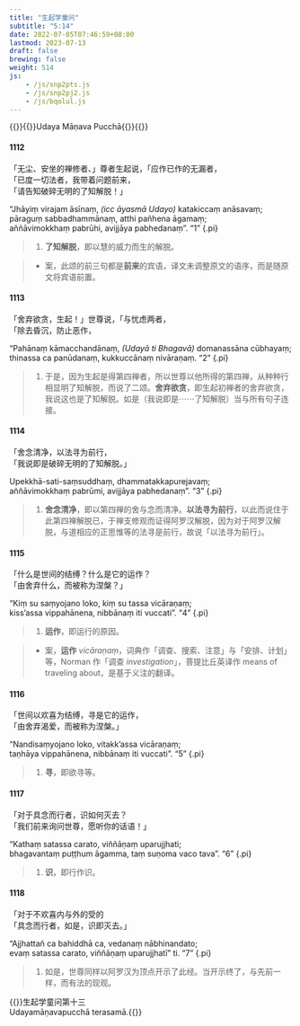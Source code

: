 ```yaml
---
title: "生起学童问"
subtitle: "5:14"
date: 2022-07-05T07:46:59+08:00
lastmod: 2023-07-13
draft: false
brewing: false
weight: 514
js:
    - /js/snp2pts.js
    - /js/snp2pj2.js
    - /js/bqolul.js
---
```



{{<subtitle>}}{{<suttalink src="snp5.14">}}Udaya Māṇava Pucchā{{</suttalink>}}{{</subtitle>}}

#### 1112

「无尘、安坐的禅修者、」尊者生起说，「应作已作的无漏者，  
「已度一切法者，我带着问题前来，  
「请告知破碎无明的了知解脱！」

“Jhāyiṃ virajam āsīnaṃ, <i>(icc āyasmā Udayo)</i> katakiccaṃ anāsavaṃ;  
pāraguṃ sabbadhammānaṃ, atthi pañhena āgamaṃ;  
aññāvimokkhaṃ pabrūhi, avijjāya pabhedanaṃ”. <q>1</q>
{.pi}

> 1. **了知解脱**，即以慧的威力而生的解脱。

> - 案，此颂的前三句都是**前来**的宾语，译文未调整原文的语序，而是随原文将宾语前置。

#### 1113

「舍弃欲贪，生起！」世尊说，「与忧虑两者，  
「除去昏沉，防止恶作，

“Pahānaṃ kāmacchandānaṃ, <i>(Udayā ti Bhagavā)</i> domanassāna cūbhayaṃ;  
thinassa ca panūdanaṃ, kukkuccānaṃ nivāraṇaṃ. <q>2</q>
{.pi}

> 1. 于是，因为生起是得第四禅者，所以世尊以他所得的第四禅，从种种行相显明了知解脱，而说了二颂。**舍弃欲贪**，即生起初禅者的舍弃欲贪，我说这也是了知解脱。如是（我说即是⋯⋯了知解脱）当与所有句子连接。

#### 1114

「舍念清净，以法寻为前行，  
「我说即是破碎无明的了知解脱。」

Upekkhā-sati-saṃsuddhaṃ, dhammatakkapurejavaṃ;  
aññāvimokkhaṃ pabrūmi, avijjāya pabhedanaṃ”. <q>3</q>
{.pi}

> 1. **舍念清净**，即以第四禅的舍与念而清净。**以法寻为前行**，以此而说住于此第四禅解脱已，于禅支修观而证得阿罗汉解脱，因为对于阿罗汉解脱，与道相应的正思惟等的法寻是前行，故说「以法寻为前行」。

#### 1115

「什么是世间的结缚？什么是它的运作？  
「由舍弃什么，而被称为涅槃？」

“Kiṃ su saṃyojano loko, kiṃ su tassa vicāraṇaṃ;  
kiss’assa vippahānena, nibbānaṃ iti vuccati”. <q>4</q>
{.pi}

> 1. **运作**，即运行的原因。

> - 案，**运作** *vicāraṇaṃ*，词典作「调查、搜索、注意」与「安排、计划」等，Norman 作「调查 *investigation*」，菩提比丘英译作 means of traveling about，是基于义注的翻译。

#### 1116

「世间以欢喜为结缚，寻是它的运作，  
「由舍弃渴爱，而被称为涅槃。」

“Nandisaṃyojano loko, vitakk’assa vicāraṇaṃ;  
taṇhāya vippahānena, nibbānaṃ iti vuccati”. <q>5</q>
{.pi}

> 1. **寻**，即欲寻等。

#### 1117

「对于具念而行者，识如何灭去？  
「我们前来询问世尊，愿听你的话语！」

“Kathaṃ satassa carato, viññāṇaṃ uparujjhati;  
bhagavantaṃ puṭṭhum āgamma, taṃ suṇoma vaco tava”. <q>6</q>
{.pi}

> 1. **识**，即行作识。

#### 1118

「对于不欢喜内与外的受的  
「具念而行者，如是，识即灭去。」

“Ajjhattañ ca bahiddhā ca, vedanaṃ nābhinandato;  
evaṃ satassa carato, viññāṇaṃ uparujjhatī” ti. <q>7</q>
{.pi}

> 1. 如是，世尊同样以阿罗汉为顶点开示了此经。当开示终了，与先前一样，而有法的现观。


{{<eof>}}生起学童问第十三<br>Udayamāṇavapucchā terasamā.{{</eof>}}